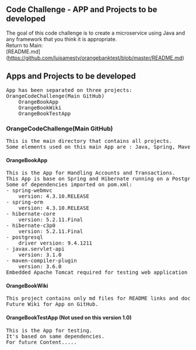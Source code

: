 ## Code Challenge - APP  and Projects to be developed
The goal of this code challenge is to create a microservice using Java and any framework that you think it is
appropriate.</br>
Return to Main: </br>
[README.md] (https://github.com/luisamesty/orangebanktest/blob/master/README.md)
## Apps and Projects to be developed
<pre>
App has been separated on three projects:
OrangeCodeChallenge(Main GitHub)
    OrangeBookApp
    OrangeBookWiki    
    OrangeBookTestApp
</pre>
### OrangeCodeChallenge(Main GitHub)
<pre>
This is the main directory that contains all projects.
Some elements used on this main App are : Java, Spring, Maven, Hibernate, PostgreSQL, JUnit, Tomcat, HTML, CSS, MarkUP files.
</pre>
#### OrangeBookApp
<pre>
This is the App for Handling Accounts and Transactions.
This App is base on Spring and Hibernate running on a PostgreSQL Database.
Some of dependencies imported on pom.xml:
- spring-webmvc
    version: 4.3.10.RELEASE
- spring-orm
    version: 4.3.10.RELEASE
- hibernate-core
    version: 5.2.11.Final
- hibernate-c3p0
    version: 5.2.11.Final
- postgresql
    driver version: 9.4.1211
- javax.servlet-api
    version: 3.1.0
- maven-compiler-plugin
    version: 3.6.0
Embedded Apache Tomcat required for testing web application
</pre>
#### OrangeBookWiki
<pre>
This project contains only md files for README links and documentation.
Future Wiki for App on GitHub.
</pre>
#### OrangeBookTestApp (Not used on this version 1.0)
<pre>
This is the App for testing.
It's based on same dependencies.
For future Content.....
</pre>


